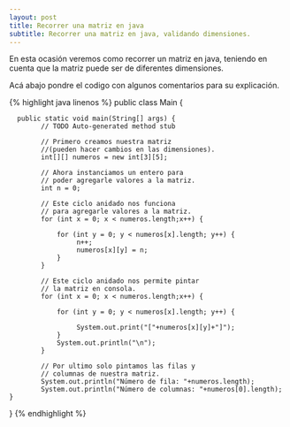 ```yaml
---
layout: post
title: Recorrer una matriz en java
subtitle: Recorrer una matriz en java, validando dimensiones.
---
```


En esta ocasión veremos como recorrer un matriz en java, teniendo en cuenta que la matriz puede ser de diferentes dimensiones.

Acá abajo pondre el codigo con algunos comentarios para su explicación.

{% highlight java linenos %}
public class Main {

	  public static void main(String[] args) {
			// TODO Auto-generated method stub

			// Primero creamos nuestra matriz 
			//(pueden hacer cambios en las dimensiones).
			int[][] numeros = new int[3][5];

			// Ahora instanciamos un entero para
			// poder agregarle valores a la matriz.
			int n = 0;

			// Este ciclo anidado nos funciona
			// para agregarle valores a la matriz.
			for (int x = 0; x < numeros.length;x++) {

				for (int y = 0; y < numeros[x].length; y++) {
					 n++;
					 numeros[x][y] = n;
				}   
			}

			// Este ciclo anidado nos permite pintar
			// la matriz en consola.
			for (int x = 0; x < numeros.length;x++) {

				for (int y = 0; y < numeros[x].length; y++) {

					 System.out.print("["+numeros[x][y]+"]");
				}
				System.out.println("\n");
			}

			// Por ultimo solo pintamos las filas y
			// columnas de nuestra matriz.				
			System.out.println("Número de fila: "+numeros.length);
			System.out.println("Número de columnas: "+numeros[0].length);  
	}
}
{% endhighlight %}
